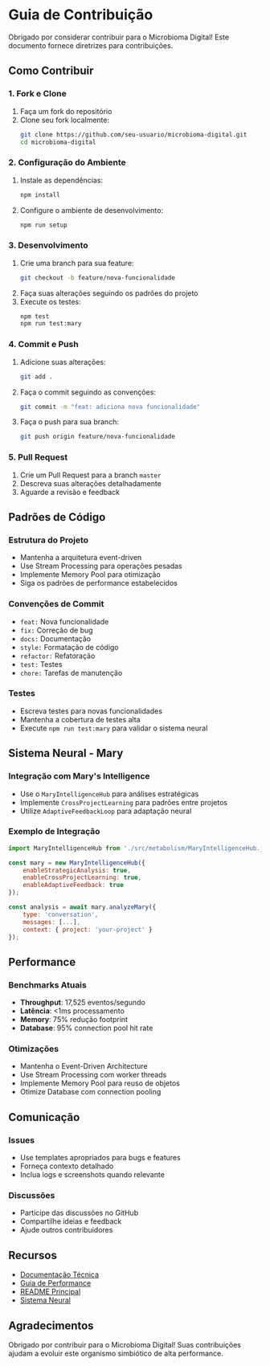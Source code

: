 # Guia de Contribuição

Obrigado por considerar contribuir para o Microbioma Digital! Este documento fornece diretrizes para contribuições.

## Como Contribuir

### 1. Fork e Clone
1. Faça um fork do repositório
2. Clone seu fork localmente:
   ```bash
   git clone https://github.com/seu-usuario/microbioma-digital.git
   cd microbioma-digital
   ```

### 2. Configuração do Ambiente
1. Instale as dependências:
   ```bash
   npm install
   ```
2. Configure o ambiente de desenvolvimento:
   ```bash
   npm run setup
   ```

### 3. Desenvolvimento
1. Crie uma branch para sua feature:
   ```bash
   git checkout -b feature/nova-funcionalidade
   ```
2. Faça suas alterações seguindo os padrões do projeto
3. Execute os testes:
   ```bash
   npm test
   npm run test:mary
   ```

### 4. Commit e Push
1. Adicione suas alterações:
   ```bash
   git add .
   ```
2. Faça o commit seguindo as convenções:
   ```bash
   git commit -m "feat: adiciona nova funcionalidade"
   ```
3. Faça o push para sua branch:
   ```bash
   git push origin feature/nova-funcionalidade
   ```

### 5. Pull Request
1. Crie um Pull Request para a branch `master`
2. Descreva suas alterações detalhadamente
3. Aguarde a revisão e feedback

## Padrões de Código

### Estrutura do Projeto
- Mantenha a arquitetura event-driven
- Use Stream Processing para operações pesadas
- Implemente Memory Pool para otimização
- Siga os padrões de performance estabelecidos

### Convenções de Commit
- `feat:` Nova funcionalidade
- `fix:` Correção de bug
- `docs:` Documentação
- `style:` Formatação de código
- `refactor:` Refatoração
- `test:` Testes
- `chore:` Tarefas de manutenção

### Testes
- Escreva testes para novas funcionalidades
- Mantenha a cobertura de testes alta
- Execute `npm run test:mary` para validar o sistema neural

## Sistema Neural - Mary

### Integração com Mary's Intelligence
- Use o `MaryIntelligenceHub` para análises estratégicas
- Implemente `CrossProjectLearning` para padrões entre projetos
- Utilize `AdaptiveFeedbackLoop` para adaptação neural

### Exemplo de Integração
```javascript
import MaryIntelligenceHub from './src/metabolism/MaryIntelligenceHub.js';

const mary = new MaryIntelligenceHub({
    enableStrategicAnalysis: true,
    enableCrossProjectLearning: true,
    enableAdaptiveFeedback: true
});

const analysis = await mary.analyzeMary({
    type: 'conversation',
    messages: [...],
    context: { project: 'your-project' }
});
```

## Performance

### Benchmarks Atuais
- **Throughput**: 17,525 eventos/segundo
- **Latência**: <1ms processamento
- **Memory**: 75% redução footprint
- **Database**: 95% connection pool hit rate

### Otimizações
- Mantenha o Event-Driven Architecture
- Use Stream Processing com worker threads
- Implemente Memory Pool para reuso de objetos
- Otimize Database com connection pooling

## Comunicação

### Issues
- Use templates apropriados para bugs e features
- Forneça contexto detalhado
- Inclua logs e screenshots quando relevante

### Discussões
- Participe das discussões no GitHub
- Compartilhe ideias e feedback
- Ajude outros contribuidores

## Recursos

- [Documentação Técnica](docs/TECHNICAL-ARCHITECTURE.md)
- [Guia de Performance](docs/PERFORMANCE-GUIDE.md)
- [README Principal](README.md)
- [Sistema Neural](src/metabolism/README.md)

## Agradecimentos

Obrigado por contribuir para o Microbioma Digital! Suas contribuições ajudam a evoluir este organismo simbiótico de alta performance.
